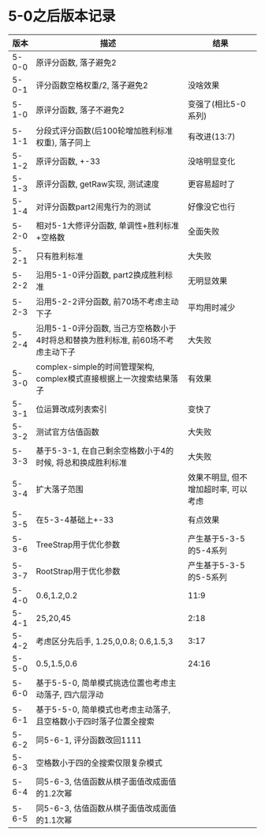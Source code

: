 # 5-0之后版本记录

| 版本 | 描述 | 结果 |
| ----- | ----- | ----- |
| 5-0-0 | 原评分函数, 落子避免2 |
| 5-0-1 | 评分函数空格权重/2, 落子避免2 | 没啥效果 |
| 5-1-0 | 原评分函数, 落子不避免2 | 变强了(相比5-0系列) |
| 5-1-1 | 分段式评分函数(后100轮增加胜利标准权重), 落子同上 | 有改进(13:7) |
| 5-1-2 | 原评分函数, +-33 | 没啥明显变化 |
| 5-1-3 | 原评分函数, getRaw实现, 测试速度 | 更容易超时了 |
| 5-1-4 | 对评分函数part2闹鬼行为的测试 | 好像没它也行 |
| 5-2-0 | 相对5-1大修评分函数, 单调性+胜利标准+空格数 | 全面失败 |
| 5-2-1 | 只有胜利标准 | 大失败 |
| 5-2-2 | 沿用5-1-0评分函数, part2换成胜利标准 | 无明显效果 |
| 5-2-3 | 沿用5-2-2评分函数, 前70场不考虑主动下子 | 平均用时减少 |
| 5-2-4 | 沿用5-1-0评分函数, 当己方空格数小于4时将总和替换为胜利标准, 前60场不考虑主动下子 | 大失败
| 5-3-0 | complex-simple的时间管理架构, complex模式直接根据上一次搜索结果落子 | 有效果 |
| 5-3-1 | 位运算改成列表索引 | 变快了 |
| 5-3-2 | 测试官方估值函数 | 大失败 |
| 5-3-3 | 基于5-3-1, 在自己剩余空格数小于4的时候, 将总和换成胜利标准 | 大失败 |
| 5-3-4 | 扩大落子范围 | 效果不明显, 但不增加超时率, 可以考虑
| 5-3-5 | 在5-3-4基础上+-33 | 有点效果
| 5-3-6 | TreeStrap用于优化参数 | 产生基于5-3-5的5-4系列 |
| 5-3-7 | RootStrap用于优化参数 | 产生基于5-3-5的5-5系列 |
| 5-4-0 | 0.6,1.2,0.2 | 11:9 |
| 5-4-1 | 25,20,45 | 2:18 |
| 5-4-2 | 考虑区分先后手, 1.25,0,0.8; 0.6,1.5,3 | 3:17 |
| 5-5-0 | 0.5,1.5,0.6 | 24:16 |
| 5-6-0 | 基于5-5-0, 简单模式挑选位置也考虑主动落子, 四六层浮动 |
| 5-6-1 | 基于5-5-0, 简单模式也考虑主动落子, 且空格数小于四时落子位置全搜索 |
| 5-6-2 | 同5-6-1, 评分函数改回1111 |
| 5-6-3 | 空格数小于四的全搜索仅限复杂模式 |
| 5-6-4 | 同5-6-3, 估值函数从棋子面值改成面值的1.2次幂 |
| 5-6-5 | 同5-6-3, 估值函数从棋子面值改成面值的1.1次幂